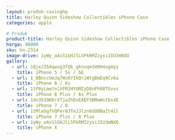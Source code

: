 ```yaml
---
layout: produk-casinghp
title: Harley Quinn Sideshow Collectibles iPhone Case
categories: apple

# Produk
product-title: Harley Quinn Sideshow Collectibles iPhone Case
harga: 90000
sku: hn-2314
image-drive: 1yWy_oAsS1GHJlLSPkRMZzyxi3IU3mNXO
gallery:
  - url: 1QjeJZ64qwvg3fQk_gknvqm1H9H4ugmyy
    title: iPhone 5 / 5s / SE
  - url: 1_BBnccUmJq7WcKYIkQriWtgBmEq9Cv6a
    title: iPhone 6 / 6s
  - url: 1tP8yLmetnlXFMJHYUMZyD8nPh00TGxvs
    title: iPhone 6 Plus / 6s Plus
  - url: 1dn3539KKrXTja2hDvEAEP3BMwWstbs4E
    title: iPhone 7 / 8
  - url: 1tMlaSgfVQPer8JTeJJlzn6GO0BaIt41l
    title: iPhone 7 Plus / 8 Plus
  - url: 1yWy_oAsS1GHJlLSPkRMZzyxi3IU3mNXO
    title: iPhone X
---
```


